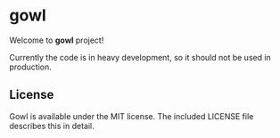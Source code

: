 # gowl

Welcome to **gowl** project!

Currently the code is in heavy development, so it should not be used in production.

## License

Gowl is available under the MIT license. The included LICENSE file describes this in detail.
